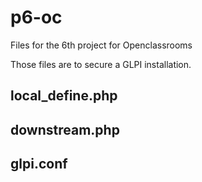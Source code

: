 # p6-oc
Files for the 6th project for Openclassrooms

Those files are to secure a GLPI installation.

## local_define.php



## downstream.php



## glpi.conf
